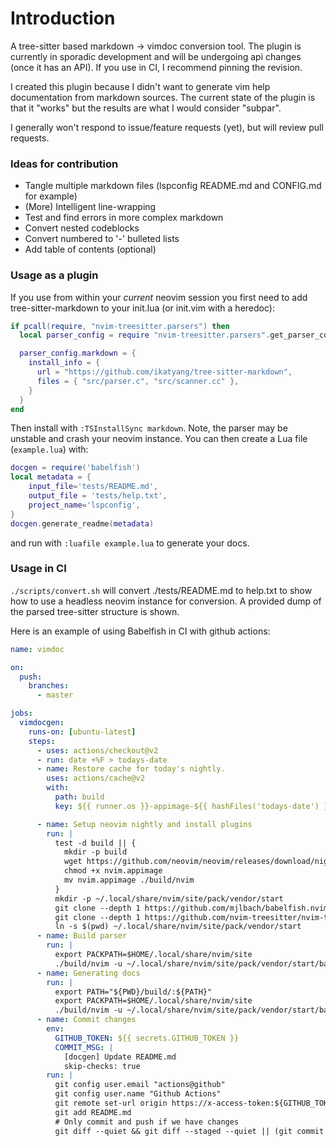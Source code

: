 # Introduction
A tree-sitter based markdown -> vimdoc conversion tool. The plugin is currently in sporadic development and will be undergoing api changes (once it has an API). If you use in CI, I recommend pinning the revision.

I created this plugin because I didn't want to generate vim help documentation from markdown sources. The current state of the plugin is that it "works" but the results are what I would consider "subpar".

I generally won't respond to issue/feature requests (yet), but will review pull requests.

### Ideas for contribution

- Tangle multiple markdown files (lspconfig README.md and CONFIG.md for example)
- (More) Intelligent line-wrapping
- Test and find errors in more complex markdown
- Convert nested codeblocks
- Convert numbered to '-' bulleted lists
- Add table of contents (optional)

### Usage as a plugin

If you use from within your *current* neovim session you first need to add
tree-sitter-markdown to your init.lua (or init.vim with a heredoc):

```lua
if pcall(require, "nvim-treesitter.parsers") then
  local parser_config = require "nvim-treesitter.parsers".get_parser_configs()

  parser_config.markdown = {
    install_info = {
      url = "https://github.com/ikatyang/tree-sitter-markdown",
      files = { "src/parser.c", "src/scanner.cc" },
    }
  }
end
```

Then install with `:TSInstallSync markdown`. Note, the parser may be unstable and crash your neovim instance. You can then create a Lua file (`example.lua`) with:

```lua
docgen = require('babelfish')
local metadata = {
	input_file='tests/README.md',
	output_file = 'tests/help.txt',
	project_name='lspconfig',
}
docgen.generate_readme(metadata)
```

and run with `:luafile example.lua` to generate your docs.

### Usage in CI

`./scripts/convert.sh` will convert ./tests/README.md to help.txt to show how to use a headless neovim instance for conversion. A provided dump of the parsed tree-sitter structure is shown.

Here is an example of using Babelfish in CI with github actions:

```yaml
name: vimdoc

on:
  push:
    branches:
      - master

jobs:
  vimdocgen:
    runs-on: [ubuntu-latest]
    steps:
      - uses: actions/checkout@v2
      - run: date +%F > todays-date
      - name: Restore cache for today's nightly.
        uses: actions/cache@v2
        with:
          path: build
          key: ${{ runner.os }}-appimage-${{ hashFiles('todays-date') }}

      - name: Setup neovim nightly and install plugins
        run: |
          test -d build || {
            mkdir -p build
            wget https://github.com/neovim/neovim/releases/download/nightly/nvim.appimage
            chmod +x nvim.appimage
            mv nvim.appimage ./build/nvim
          }
          mkdir -p ~/.local/share/nvim/site/pack/vendor/start
          git clone --depth 1 https://github.com/mjlbach/babelfish.nvim ~/.local/share/nvim/site/pack/vendor/start/babelfish.nvim
          git clone --depth 1 https://github.com/nvim-treesitter/nvim-treesitter ~/.local/share/nvim/site/pack/vendor/start/nvim-treesitter
          ln -s $(pwd) ~/.local/share/nvim/site/pack/vendor/start
      - name: Build parser
        run: |
          export PACKPATH=$HOME/.local/share/nvim/site
          ./build/nvim -u ~/.local/share/nvim/site/pack/vendor/start/babelfish.nvim/scripts/init.lua --headless -c 'TSInstallSync markdown' -c 'qa'
      - name: Generating docs
        run: |
          export PATH="${PWD}/build/:${PATH}"
          export PACKPATH=$HOME/.local/share/nvim/site
          ./build/nvim -u ~/.local/share/nvim/site/pack/vendor/start/babelfish.nvim/scripts/init.lua --headless -c 'luafile ./scripts/vimdocgen.lua' -c 'qa'
      - name: Commit changes
        env:
          GITHUB_TOKEN: ${{ secrets.GITHUB_TOKEN }}
          COMMIT_MSG: |
            [docgen] Update README.md
            skip-checks: true
        run: |
          git config user.email "actions@github"
          git config user.name "Github Actions"
          git remote set-url origin https://x-access-token:${GITHUB_TOKEN}@github.com/${GITHUB_REPOSITORY}.git
          git add README.md
          # Only commit and push if we have changes
          git diff --quiet && git diff --staged --quiet || (git commit -m "${COMMIT_MSG}"; git push origin HEAD:${GITHUB_REF})
```
